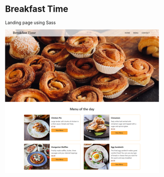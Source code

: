 # Breakfast Time
Landing page using Sass

![Component Completed](./img/header.png)
![Component Completed](./img/menu.png)

